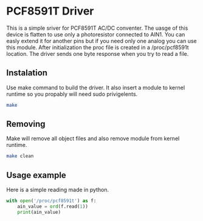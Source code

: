 # PCF8591T Driver
This is a simple sriver for PCF8591T AC/DC conventer. The uasge of this device is flatten to use only a photoresistor connected to AIN1. You can easly extend it for another pins but if you need only one analog you can use this module. After initialization the proc file is created in a /proc/pcf8591t location. The driver sends one byte response when you try to read a file.

## Instalation
Use make command to build the driver. It also insert a module to kernel runtime so you propably will need sudo privigelents.
``` bash
make
```

## Removing
Make will remove all object files and also remove module from kernel runtime.
``` bash
make clean
```

## Usage example
Here is a simple reading made in python.
``` python
with open('/proc/pcf8591t') as f:
	ain_value = ord(f.read(1))
	print(ain_value)
```

